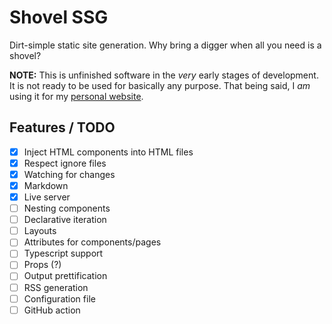 # Shovel SSG

Dirt-simple static site generation. Why bring a digger when all you need is a shovel?

**NOTE:** This is unfinished software in the *very* early stages of development. It is not ready to be used for basically any purpose. That being said, I *am* using it for my [personal website](https://piturnah.xyz/).

## Features / TODO
- [x] Inject HTML components into HTML files
- [x] Respect ignore files
- [x] Watching for changes
- [x] Markdown
- [x] Live server
- [ ] Nesting components
- [ ] Declarative iteration
- [ ] Layouts
- [ ] Attributes for components/pages
- [ ] Typescript support
- [ ] Props (?)
- [ ] Output prettification
- [ ] RSS generation
- [ ] Configuration file
- [ ] GitHub action
